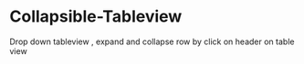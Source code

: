 # Collapsible-Tableview
Drop down tableview , expand and collapse row by click on header on table view
